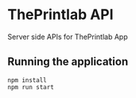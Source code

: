 ThePrintlab API
==================

Server side APIs for ThePrintlab App

## Running the application
```
npm install
npm run start
```
